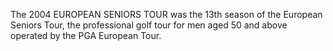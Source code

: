 The 2004 EUROPEAN SENIORS TOUR was the 13th season of the European Seniors Tour, the professional golf tour for men aged 50 and above operated by the PGA European Tour.
